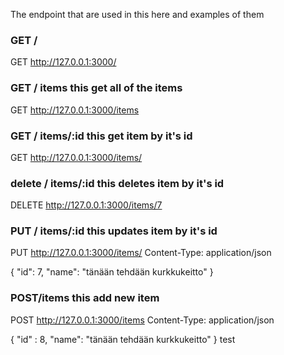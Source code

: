 The endpoint that are used in this here and examples of them

### GET /

GET http://127.0.0.1:3000/

### GET / items this get all of the items

GET http://127.0.0.1:3000/items

### GET / items/:id this get item by it's id

GET http://127.0.0.1:3000/items/

### delete / items/:id this deletes item by it's id

DELETE http://127.0.0.1:3000/items/7

### PUT / items/:id this updates item by it's id

PUT http://127.0.0.1:3000/items/
Content-Type: application/json

{
"id": 7,
"name": "tänään tehdään kurkkukeitto"
}

### POST/items this add new item

POST http://127.0.0.1:3000/items
Content-Type: application/json

{
"id" : 8,
"name": "tänään tehdään kurkkukeitto"
}
test

